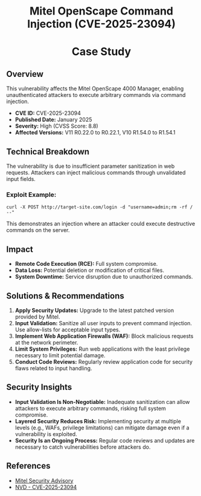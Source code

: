 
# <p align="center"> Mitel OpenScape Command Injection (CVE-2025-23094)<p align="center">
# <p align="center"> Case Study<p align="center">

## Overview
This vulnerability affects the Mitel OpenScape 4000 Manager, enabling unauthenticated attackers to execute arbitrary commands via command injection.

- **CVE ID:** CVE-2025-23094  
- **Published Date:** January 2025  
- **Severity:** High (CVSS Score: 8.8)  
- **Affected Versions:** V11 R0.22.0 to R0.22.1, V10 R1.54.0 to R1.54.1  

## Technical Breakdown
The vulnerability is due to insufficient parameter sanitization in web requests. Attackers can inject malicious commands through unvalidated input fields.

### Exploit Example:
```
curl -X POST http://target-site.com/login -d "username=admin;rm -rf / --"
```
This demonstrates an injection where an attacker could execute destructive commands on the server.

## Impact
- **Remote Code Execution (RCE):** Full system compromise.
- **Data Loss:** Potential deletion or modification of critical files.
- **System Downtime:** Service disruption due to unauthorized commands.

## Solutions & Recommendations
1. **Apply Security Updates:** Upgrade to the latest patched version provided by Mitel.
2. **Input Validation:** Sanitize all user inputs to prevent command injection. Use allow-lists for acceptable input types.
3. **Implement Web Application Firewalls (WAF):** Block malicious requests at the network perimeter.
4. **Limit System Privileges:** Run web applications with the least privilege necessary to limit potential damage.
5. **Conduct Code Reviews:** Regularly review application code for security flaws related to input handling.

## Security Insights
- **Input Validation Is Non-Negotiable:** Inadequate sanitization can allow attackers to execute arbitrary commands, risking full system compromise.
- **Layered Security Reduces Risk:** Implementing security at multiple levels (e.g., WAFs, privilege limitations) can mitigate damage even if a vulnerability is exploited.
- **Security Is an Ongoing Process:** Regular code reviews and updates are necessary to catch vulnerabilities before attackers do.

## References
- [Mitel Security Advisory](https://www.mitel.com/en-ca/support/security-advisories/mitel-product-security-advisory-misa-2025-0001)  
- [NVD - CVE-2025-23094](https://nvd.nist.gov/vuln/detail/CVE-2025-23094)

